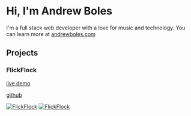# Hi, I'm Andrew Boles

I'm a full stack web developer with a love for music and technology. You can learn more at [andrewboles.com](https://andrewboles.com)

## Projects

### FlickFlock

[live demo](https://flickflock.xyz)

[github](https://github.com/andrewboles/flickflock)

[![FlickFlock](https://s3.us-central-1.wasabisys.com/gitprofile/f1.PNG)](https://github.com/andrewboles/flickflock)                                                              [![FlickFlock](https://s3.us-central-1.wasabisys.com/gitprofile/f3.PNG)](https://github.com/andrewboles/flickflock)
